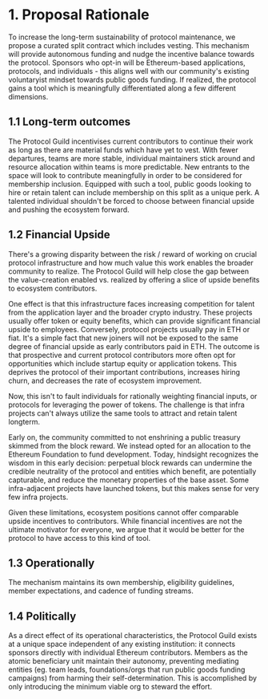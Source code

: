 # 1. Proposal Rationale

To increase the long-term sustainability of protocol maintenance, we propose a curated split contract which includes vesting. This mechanism will provide autonomous funding and nudge the incentive balance towards the protocol. Sponsors who opt-in will be Ethereum-based applications, protocols, and individuals - this aligns well with our community's existing voluntaryist mindset towards public goods funding. If realized, the protocol gains a tool which is meaningfully differentiated along a few different dimensions.

## 1.1 Long-term outcomes

The Protocol Guild incentivises current contributors to continue their work as long as there are material funds which have yet to vest. With fewer departures, teams are more stable, individual maintainers stick around and resource allocation within teams is more predictable. New entrants to the space will look to contribute meaningfully in order to be considered for membership inclusion. Equipped with such a tool, public goods looking to hire or retain talent can include membership on this split as a unique perk. A talented individual shouldn't be forced to choose between financial upside and pushing the ecosystem forward.

## 1.2 Financial Upside

There's a growing disparity between the risk / reward of working on crucial protocol infrastructure and how much value this work enables the broader community to realize. The Protocol Guild will help close the gap between the value-creation enabled vs. realized by offering a slice of upside benefits to ecosystem contributors.

One effect is that this infrastructure faces increasing competition for talent from the application layer and the broader crypto industry. These projects usually offer token or equity benefits, which can provide significant financial upside to employees. Conversely, protocol projects usually pay in ETH or fiat. It's a simple fact that new joiners will not be exposed to the same degree of financial upside as early contributors paid in ETH. The outcome is that prospective and current protocol contributors more often opt for opportunities which include startup equity or application tokens. This deprives the protocol of their important contributions, increases hiring churn, and decreases the rate of ecosystem improvement.

Now, this isn't to fault individuals for rationally weighting financial inputs, or protocols for leveraging the power of tokens. The challenge is that infra projects can't always utilize the same tools to attract and retain talent longterm. 

Early on, the community committed to not enshrining a public treasury skimmed from the block reward. We instead opted for an allocation to the Ethereum Foundation to fund development. Today, hindsight recognizes the wisdom in this early decision: perpetual block rewards can undermine the credible neutrality of the protocol and entities which benefit, are potentially capturable, and reduce the monetary properties of the base asset. Some infra-adjacent projects have launched tokens, but this makes sense for very few infra projects.

Given these limitations, ecosystem positions cannot offer comparable upside incentives to contributors. While financial incentives are not the ultimate motivator for everyone, we argue that it would be better for the protocol to have access to this kind of tool.

## 1.3 Operationally

The mechanism maintains its own membership, eligibility guidelines, member expectations, and cadence of funding streams.

## 1.4 Politically

As a direct effect of its operational characteristics, the Protocol Guild exists at a unique space independent of any existing institution: it connects sponsors directly with individual Ethereum contributors. Members as the atomic beneficiary unit maintain their autonomy, preventing mediating entities (eg. team leads, foundations/orgs that run public goods funding campaigns) from harming their self-determination. This is accomplished by only introducing the minimum viable org to steward the effort.
